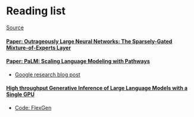 # Reading list

[Source](github.com/danjacobellis/SYSML/blob/main/reading_list.md)

#### [Paper: Outrageously Large Neural Networks: The Sparsely-Gated Mixture-of-Experts Layer](https://research.google/pubs/pub45929/)

#### [Paper: PaLM: Scaling Language Modeling with Pathways](https://research.google/pubs/pub51308/)
* [Google research blog post](https://ai.googleblog.com/2022/04/pathways-language-model-palm-scaling-to.html)

#### [High throughput Generative Inference of Large Language Models with a Single GPU](https://github.com/FMInference/FlexGen/blob/main/docs/paper.pdf)

* [Code: FlexGen](https://github.com/FMInference/FlexGen)